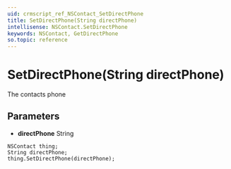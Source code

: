 ```yaml
---
uid: crmscript_ref_NSContact_SetDirectPhone
title: SetDirectPhone(String directPhone)
intellisense: NSContact.SetDirectPhone
keywords: NSContact, GetDirectPhone
so.topic: reference
---
```


# SetDirectPhone(String directPhone)

The contacts phone

## Parameters

* **directPhone** String

```crmscript
NSContact thing;
String directPhone;
thing.SetDirectPhone(directPhone);
```

